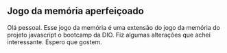 
Jogo da memória aperfeiçoado
---

Olá pessoal. Esse jogo da memória é uma extensão do jogo da memória do projeto javascript o bootcamp da DIO. Fiz algumas alterações que achei interessante. Espero que gostem.
